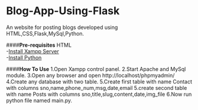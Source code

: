 # Blog-App-Using-Flask
An website for posting blogs developed using HTML,CSS,Flask,MySql,Python.

####**Pre-requisites**
 HTML
 <br>
 -<a href="https://www.apachefriends.org/xampp-files/7.4.8/xampp-windows-x64-7.4.8-0-VC15-installer.exe">Install Xampp Server</a><br>
 -<a href="https://www.python.org/ftp/python/3.8.4/python-3.8.4.exe">Install Python</a><br>
 
####**How To Use**
 1.Open Xampp control panel.
 2.Start Apache and MySql module.
 3.Open any browser and open http://localhost/phpmyadmin/
 4.Create any database with two table.
 5.Create first table with name Contact with columns sno,name,phone_num,msg,date,email
 5.create second table with name Posts with columns sno,title,slug,content,date,img_file
 6.Now run python file named main.py.
